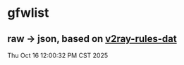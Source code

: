 # gfwlist
## raw -> json, based on [v2ray-rules-dat](https://github.com/Loyalsoldier/v2ray-rules-dat)
Thu Oct 16 12:00:32 PM CST 2025

